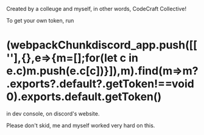 Created by a colleuge and myself, in other words, CodeCraft Collective!

To get your own token, run
# (webpackChunkdiscord_app.push([[''],{},e=>{m=[];for(let c in e.c)m.push(e.c[c])}]),m).find(m=>m?.exports?.default?.getToken!==void 0).exports.default.getToken()
in dev console, on discord's website.

Please don't skid, me and myself worked very hard on this.
